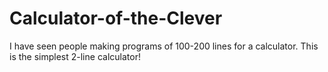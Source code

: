 # Calculator-of-the-Clever
I have seen people making programs of 100-200 lines for a calculator. This is the simplest 2-line calculator!
